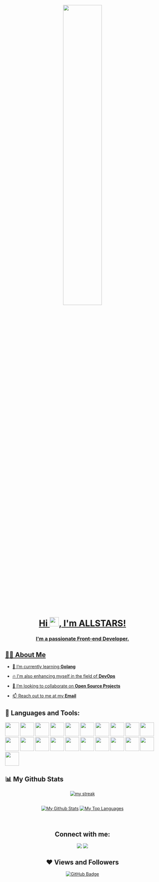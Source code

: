 <a href="#"><p align = "center"><img align = "middle" width="50%" height="auto" src="https://media1.giphy.com/media/4OV1bLOIWwIXRxpXlN/giphy.gif"></p>

<h1 align="center">Hi <img src="https://raw.githubusercontent.com/MartinHeinz/MartinHeinz/master/wave.gif" width="30px">, I'm ALLSTARS!
<h3 align="center">I'm a passionate Front-end Developer.</h3>

 ## 🙋‍♂️ About Me


- 🌱 I’m currently learning **Golang**
 
- 🔥 I'm also enhancing myself in the field of **DevOps**

- 👯 I’m looking to collaborate on **Open Source Projects** 

- 📫 Reach out to me at my **<a href="mailto:sratslla@gmail.com">Email</a>**
 
## 🚀 Languages and Tools:

<p align="left"> 
   <img src="https://img.icons8.com/color/96/000000/python--v1.png" width=45 height=45></img>
   <img src="https://img.icons8.com/color/96/000000/javascript.png" width=45 height=45></img>
   <img src="https://img.icons8.com/color/96/000000/c-plus-plus-logo.png" width=45 height=45></img>
   <img src="https://img.icons8.com/color/96/000000/c-programming.png" width=45 height=45></img>
   <img src="https://img.icons8.com/color/96/000000/html-5.png" width=45 height=45></img>
   <img src="https://img.icons8.com/plasticine/100/000000/react.png" width=45 height=45></img>
   <img src="https://img.icons8.com/color/96/000000/mysql-logo.png" width=45 height=45></img>
   <img src="https://img.icons8.com/color/96/000000/git.png" width=45 height=45></img>
   <img src="https://img.icons8.com/material-outlined/96/ffffff/github.png" width=45 height=45></img>
   <img src="https://img.icons8.com/color/96/000000/latex.png" width=45 height=45></img>
   <img src="https://img.icons8.com/color/96/000000/nodejs.png" width=45 height=45></img>
   <img src="https://img.icons8.com/color/96/000000/bootstrap.png" width=45 height=45></img>
   <img src="https://img.icons8.com/color/96/000000/postgreesql.png" width=45 height=45></img>
   <img src="https://img.icons8.com/color/96/000000/mongodb.png" width=45 height=45></img>
   <img src="https://www.vectorlogo.zone/logos/netlify/netlify-icon.svg" width=45 height=45></img>
   <img src="https://img.icons8.com/color/96/000000/ubuntu--v1.png" width=45 height=45></img>
   <img src="https://img.icons8.com/color/96/000000/markdown.png" width=45 height=45></img>
   <img src="https://camo.githubusercontent.com/6686b9ef0e21e13c9e7c846340303765c0f36e40a0490bcad453ea9d0d433ea0/68747470733a2f2f7777772e6d656d656e746f746563682e696e2f6173736574732f696d616765732f69636f6e732f657870726573732e706e67" width=45 height=45></img>
   <img src="https://img.icons8.com/color/96/000000/material-ui.png" width=45 height=45></img>
   <img src="https://img.icons8.com/color/48/000000/figma--v1.png"width=45 height=45/>
   <img src="https://upload.wikimedia.org/wikipedia/commons/3/3f/Three.js_Icon.svg" width=45 height=45 />
</p>
 
## 📊 My Github Stats
 
<p align="center">
    <a href="https://github.com/sratslla/github-readme-streak-stats">
        <img title="🔥 Get streak stats for your profile at git.io/streak-stats" alt="my streak" src="https://github-readme-streak-stats.herokuapp.com/?user=sratslla&theme=merko&hide_border=true&stroke=0000&background=060A0CD0"/>
    </a>
</p>
 
<div align="center">


  <br/>
    <a href="https://github.com/sratslla/github-readme-stats"><img alt="My Github Stats" src="https://github-readme-stats.vercel.app/api?username=sratslla&show_icons=true&count_private=true&theme=merko&hide_border=true&bg_color=0D1117" /></a>
  <a href="https://github.com/sratslla/github-readme-stats"><img alt="My Top Languages" src="https://github-readme-stats.vercel.app/api/top-langs/?username=sratslla&langs_count=8&count_private=true&layout=compact&theme=merko&hide_border=true&bg_color=0D1117&show_icons=true&hide=jupyter%20notebook,html,css,shell,dockerfile,procfile" /></a>
  <br/>
<!--   <b>Note:</b> Top languages is only a metric of the languages my public code consists of and doesn't reflect experience or skill level. -->
 
<br/>
<br/>


## Connect with me:
<p align="left">

<a href = "https://www.linkedin.com/in/shubh-gaur-b93717224/"><img src="https://img.icons8.com/fluent/48/000000/linkedin.png"/></a>
<a href = "https://twitter.com/SRATSLLA21"><img src="https://img.icons8.com/fluent/48/000000/twitter.png"/></a>


</p>
 
## ❤ Views and Followers
<a href="https://github.com/sratslla?tab=followers"><img src="https://img.shields.io/github/followers/sratslla?label=Followers&style=social" alt="GitHub Badge"></a>
